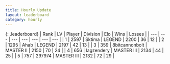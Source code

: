 ```yaml
---
title: Hourly Update
layout: leaderboard
category: hourly
---
```


{: .leaderboard}
| Rank | LV | Player | Division | Elo | Wins | Losses |
| --- | --- | --- | --- | --- | --- | --- |
| <span data-change="0">1</span> | 2597 | <span title="ID: 353063">Sktima</span> | LEGEND | <span data-change="0">2200</span> | <span data-change="0">36</span> | <span data-change="0">12</span> |
| <span data-change="0">2</span> | 1295 | <span title="ID: 402846">Ahab</span> | LEGEND | <span data-change="19">2197</span> | <span data-change="3">42</span> | <span data-change="1">13</span> |
| <span data-change="0">3</span> | 359 | <span title="ID: 28271">8bitcannonbolt</span> | MASTER II | <span data-change="0">2150</span> | <span data-change="0">70</span> | <span data-change="0">24</span> |
| <span data-change="0">4</span> | 656 | <span title="ID: 628282">lagzendery</span> | MASTER III | <span data-change="-5">2134</span> | <span data-change="2">44</span> | <span data-change="2">25</span> |
| <span data-change="0">5</span> | 757 | <span title="ID: 544038">297974</span> | MASTER III | <span data-change="0">2132</span> | <span data-change="0">72</span> | <span data-change="0">29</span> |